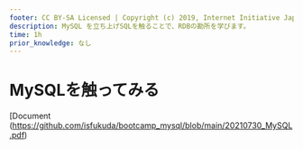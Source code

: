 ```yaml
---
footer: CC BY-SA Licensed | Copyright (c) 2019, Internet Initiative Japan Inc.
description: MySQL を立ち上げSQLを触ることで、RDBの勘所を学びます。
time: 1h
prior_knowledge: なし
---
```


<header-table/>

# MySQLを触ってみる

[Document (https://github.com/isfukuda/bootcamp_mysql/blob/main/20210730_MySQL.pdf)

<credit-footer/>
